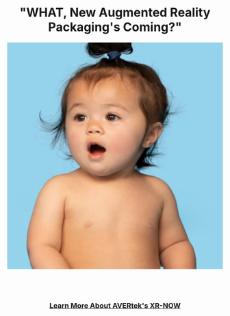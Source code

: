 <div align="center">
  
<h1><b> "WHAT, New Augmented Reality Packaging's Coming?" </b></h1> <!-- Loads <model-viewer> for old browsers like IE11: -->
</div>
  <p align="center">
  <img src="images/Baby 1.png" width=750>
  </p>
  <br><br>
<h3 style="text-align: center;" markdown="1"><a href="https://avertek.net/" onclick="getOutboundLink('https://avertek.net/'); return false;">Learn More About AVERtek's XR-NOW</a></h3> 
  <br><br>
